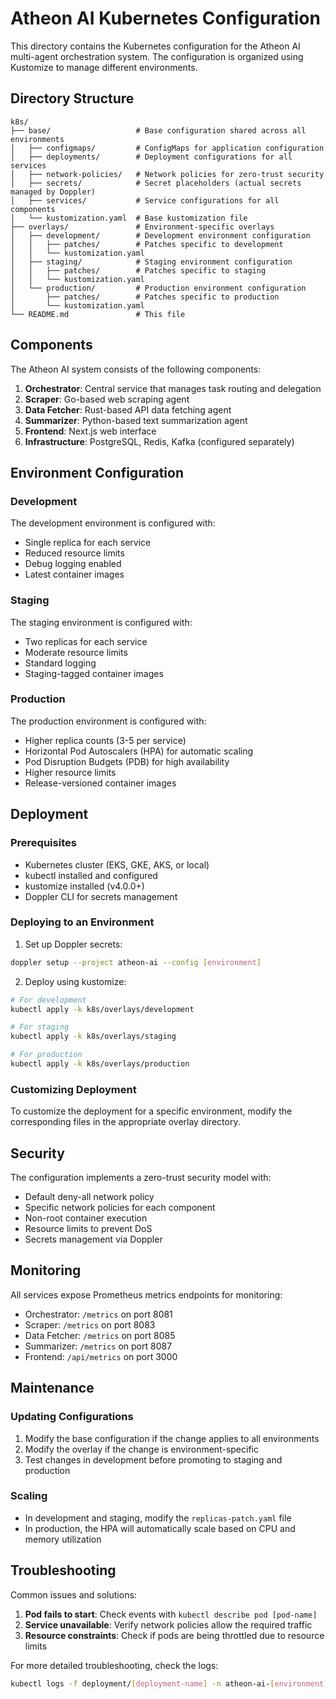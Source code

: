 # Atheon AI Kubernetes Configuration

This directory contains the Kubernetes configuration for the Atheon AI multi-agent orchestration system. The configuration is organized using Kustomize to manage different environments.

## Directory Structure

```
k8s/
├── base/                   # Base configuration shared across all environments
│   ├── configmaps/         # ConfigMaps for application configuration
│   ├── deployments/        # Deployment configurations for all services
│   ├── network-policies/   # Network policies for zero-trust security
│   ├── secrets/            # Secret placeholders (actual secrets managed by Doppler)
│   ├── services/           # Service configurations for all components
│   └── kustomization.yaml  # Base kustomization file
├── overlays/               # Environment-specific overlays
│   ├── development/        # Development environment configuration
│   │   ├── patches/        # Patches specific to development
│   │   └── kustomization.yaml
│   ├── staging/            # Staging environment configuration
│   │   ├── patches/        # Patches specific to staging
│   │   └── kustomization.yaml
│   └── production/         # Production environment configuration
│       ├── patches/        # Patches specific to production
│       └── kustomization.yaml
└── README.md               # This file
```

## Components

The Atheon AI system consists of the following components:

1. **Orchestrator**: Central service that manages task routing and delegation
2. **Scraper**: Go-based web scraping agent
3. **Data Fetcher**: Rust-based API data fetching agent
4. **Summarizer**: Python-based text summarization agent
5. **Frontend**: Next.js web interface
6. **Infrastructure**: PostgreSQL, Redis, Kafka (configured separately)

## Environment Configuration

### Development

The development environment is configured with:
- Single replica for each service
- Reduced resource limits
- Debug logging enabled
- Latest container images

### Staging

The staging environment is configured with:
- Two replicas for each service
- Moderate resource limits
- Standard logging
- Staging-tagged container images

### Production

The production environment is configured with:
- Higher replica counts (3-5 per service)
- Horizontal Pod Autoscalers (HPA) for automatic scaling
- Pod Disruption Budgets (PDB) for high availability
- Higher resource limits
- Release-versioned container images

## Deployment

### Prerequisites

- Kubernetes cluster (EKS, GKE, AKS, or local)
- kubectl installed and configured
- kustomize installed (v4.0.0+)
- Doppler CLI for secrets management

### Deploying to an Environment

1. Set up Doppler secrets:

```bash
doppler setup --project atheon-ai --config [environment]
```

2. Deploy using kustomize:

```bash
# For development
kubectl apply -k k8s/overlays/development

# For staging
kubectl apply -k k8s/overlays/staging

# For production
kubectl apply -k k8s/overlays/production
```

### Customizing Deployment

To customize the deployment for a specific environment, modify the corresponding files in the appropriate overlay directory.

## Security

The configuration implements a zero-trust security model with:
- Default deny-all network policy
- Specific network policies for each component
- Non-root container execution
- Resource limits to prevent DoS
- Secrets management via Doppler

## Monitoring

All services expose Prometheus metrics endpoints for monitoring:
- Orchestrator: `/metrics` on port 8081
- Scraper: `/metrics` on port 8083
- Data Fetcher: `/metrics` on port 8085
- Summarizer: `/metrics` on port 8087
- Frontend: `/api/metrics` on port 3000

## Maintenance

### Updating Configurations

1. Modify the base configuration if the change applies to all environments
2. Modify the overlay if the change is environment-specific
3. Test changes in development before promoting to staging and production

### Scaling

- In development and staging, modify the `replicas-patch.yaml` file
- In production, the HPA will automatically scale based on CPU and memory utilization

## Troubleshooting

Common issues and solutions:

1. **Pod fails to start**: Check events with `kubectl describe pod [pod-name]`
2. **Service unavailable**: Verify network policies allow the required traffic
3. **Resource constraints**: Check if pods are being throttled due to resource limits

For more detailed troubleshooting, check the logs:

```bash
kubectl logs -f deployment/[deployment-name] -n atheon-ai-[environment]
``` 